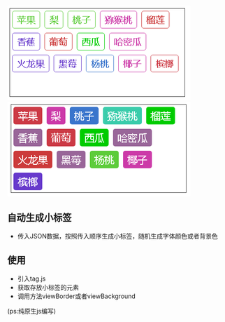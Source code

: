 ![](img/1.PNG)
![](img/2.PNG)


## 自动生成小标签
- 传入JSON数据，按照传入顺序生成小标签，随机生成字体颜色或者背景色


## 使用
- 引入tag.js
- 获取存放小标签的元素
- 调用方法viewBorder或者viewBackground


(ps:纯原生js编写)